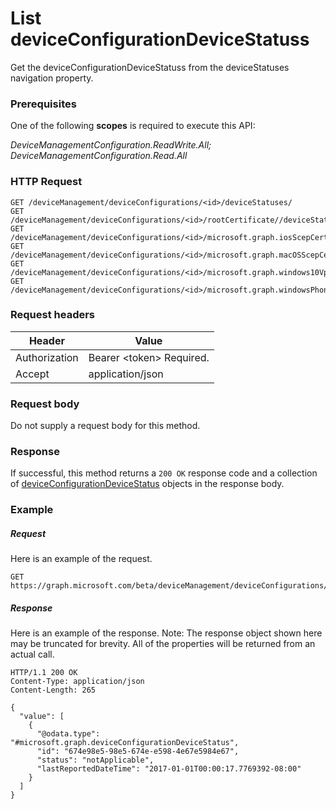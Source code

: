 ﻿# List deviceConfigurationDeviceStatuss
Get the deviceConfigurationDeviceStatuss from the deviceStatuses navigation property.
### Prerequisites
One of the following **scopes** is required to execute this API:

*DeviceManagementConfiguration.ReadWrite.All; DeviceManagementConfiguration.Read.All*
### HTTP Request
<!-- {
  "blockType": "ignored"
}
-->
```http
GET /deviceManagement/deviceConfigurations/<id>/deviceStatuses/
GET /deviceManagement/deviceConfigurations/<id>/rootCertificate//deviceStatuses/
GET /deviceManagement/deviceConfigurations/<id>/microsoft.graph.iosScepCertificateProfile/rootCertificate//deviceStatuses/
GET /deviceManagement/deviceConfigurations/<id>/microsoft.graph.macOSScepCertificateProfile/rootCertificate//deviceStatuses/
GET /deviceManagement/deviceConfigurations/<id>/microsoft.graph.windows10VpnConfiguration/identityCertificate//deviceStatuses/
GET /deviceManagement/deviceConfigurations/<id>/microsoft.graph.windowsPhone81VpnConfiguration/identityCertificate//deviceStatuses/
```

### Request headers
|Header|Value|
|---|---|
|Authorization|Bearer &lt;token&gt; Required.|
|Accept|application/json|

### Request body
Do not supply a request body for this method.

### Response
If successful, this method returns a `200 OK` response code and a collection of [deviceConfigurationDeviceStatus](../resources/intune_deviceconfig_deviceconfigurationdevicestatus.md) objects in the response body.

### Example
##### Request
Here is an example of the request.
```http
GET https://graph.microsoft.com/beta/deviceManagement/deviceConfigurations/<id>/deviceStatuses/
```

##### Response
Here is an example of the response. Note: The response object shown here may be truncated for brevity. All of the properties will be returned from an actual call.
```http
HTTP/1.1 200 OK
Content-Type: application/json
Content-Length: 265

{
  "value": [
    {
      "@odata.type": "#microsoft.graph.deviceConfigurationDeviceStatus",
      "id": "674e98e5-98e5-674e-e598-4e67e5984e67",
      "status": "notApplicable",
      "lastReportedDateTime": "2017-01-01T00:00:17.7769392-08:00"
    }
  ]
}
```



